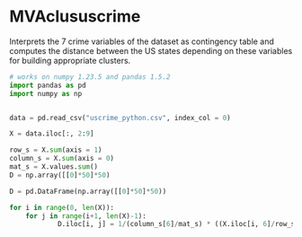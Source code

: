 # MVAclususcrime
Interprets the 7 crime variables of the dataset as contingency table and computes the distance between the US states depending on these variables for building appropriate clusters.

```python
# works on numpy 1.23.5 and pandas 1.5.2
import pandas as pd
import numpy as np


data = pd.read_csv("uscrime_python.csv", index_col = 0)

X = data.iloc[:, 2:9]

row_s = X.sum(axis = 1)
column_s = X.sum(axis = 0)
mat_s = X.values.sum()
D = np.array([[0]*50]*50)

D = pd.DataFrame(np.array([[0]*50]*50))

for i in range(0, len(X)):
    for j in range(i+1, len(X)-1):
            D.iloc[i, j] = 1/(column_s[6]/mat_s) * ((X.iloc[i, 6]/row_s[i]) - (X.iloc[j, 6]/row_s[j]))**2
```
